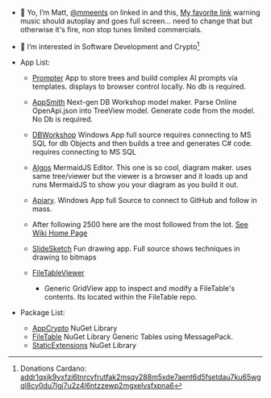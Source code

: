 - 👋 Yo, I’m Matt, [@mmeents](https://www.linkedin.com/in/mmeents/) on linked in and this, [My favorite link](https://mmeents.github.io/BigCryptoChart.html?tvwidgetsymbol=BITTREX%3AADABTC) warning music should autoplay and goes full screen...  need to change that but otherwise it's fire, non stop tunes limited commercials.  
- 👀 I’m interested in Software Development and Crypto[^1] 
- App List:
  -   [Prompter](https://github.com/mmeents/Prompter)  App to store trees and build complex AI prompts via templates.  displays to browser control locally. No db is required. 
  -   [AppSmith](https://github.com/mmeents/AppSmith)  Next-gen DB Workshop model maker.  Parse Online OpenApi.json into TreeView model.  Generate code from the model.  No Db is required. 
  -   [DBWorkshop](https://github.com/mmeents/DBWorkshop) Windows App full source requires connecting to MS SQL for db Objects and then builds a tree and generates C# code. requires connecting to MS SQL
  -   [Algos](https://github.com/mmeents/Algos) MermaidJS Editor.  This one is so cool, diagram maker.  uses same tree/viewer but the viewer is a browser and it loads up and runs MermaidJS to show you your diagram as you build it out.  
  -   [Apiary](https://github.com/mmeents/Apiary).  Windows App full Source to connect to GitHub and follow in mass.
    -   After following 2500 here are the most followed from the lot.  [See Wiki Home Page](https://github.com/mmeents/Apiary/wiki)
  -   [SlideSketch](https://github.com/mmeents/SlideSketch) Fun drawing app.  Full source shows techniques in drawing to bitmaps
      
  - [FileTableViewer](https://github.com/mmeents/FileTable)
    -   Generic GridView app to inspect and modify a FileTable's contents. Its located within the FileTable repo.
  
- Package List:
  -   [AppCrypto](https://www.nuget.org/packages/AppCrypto/) NuGet Library 
  -   [FileTable](https://github.com/mmeents/FileTable) NuGet Library Generic Tables using MessagePack.   
  -   [StaticExtensions](https://www.nuget.org/packages/StaticExtensions/) NuGet Library 
  
  
[^1]: Donations Cardano: [addr1qxjk9yxfzj6tnrcvfrutfak2msqy288m5xde7aent6d5fsetdau7ku65wgql8cy0du7lgj7u2z4l6ntzzewp2mgxelvsfxpna6](https://cexplorer.io/address/addr1qxjk9yxfzj6tnrcvfrutfak2msqy288m5xde7aent6d5fsetdau7ku65wgql8cy0du7lgj7u2z4l6ntzzewp2mgxelvsfxpna6) 

